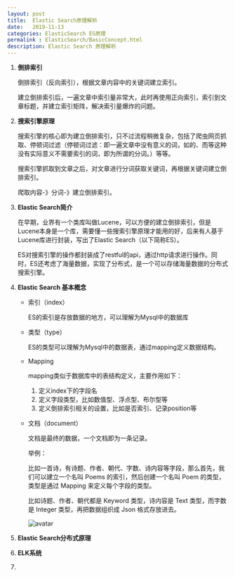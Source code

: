 ```yaml
---
layout: post
title:  Elastic Search原理解析
date:   2019-11-13
categories: ElasticSearch ES原理
permalink : ElasticSearch/BasicConcept.html
description: Elastic Search 原理解析
---
```


1. **倒排索引**

   倒排索引（反向索引），根据文章内容中的关键词建立索引。

   建立倒排索引后，一遍文章中索引量非常大，此时再使用正向索引，索引到文章标题，并建立索引矩阵，解决索引量爆炸的问题。

2. **搜索引擎原理**

   搜索引擎的核心即为建立倒排索引，只不过流程稍微复杂，包括了爬虫网页抓取、停顿词过滤（停顿词过滤：即一遍文章中没有意义的词，如的、而等这种没有实际意义不需要索引的词，即为所谓的分词。）等等。

   搜索引擎抓取到文章之后，对文章进行分词获取关键词，再根据关键词建立倒排索引。

   爬取内容-》分词-》建立倒排索引。	

3. **Elastic Search简介**

   在早期，业界有一个类库叫做Lucene，可以方便的建立倒排索引，但是Lucene本身是一个库，需要懂一些搜索引擎原理才能用的好，后来有人基于Lucene库进行封装，写出了Elastic Search（以下简称ES）。

   ES对搜索引擎的操作都封装成了restful的api，通过http请求进行操作。同时，ES还考虑了海量数据，实现了分布式，是一个可以存储海量数据的分布式搜索引擎。

4. **Elastic Search 基本概念**

   + 索引（index）

     ES的索引是存放数据的地方，可以理解为Mysql中的数据库

   + 类型（type）

     ES的类型可以理解为Mysql中的数据表，通过mapping定义数据结构。

   + Mapping

     mapping类似于数据库中的表结构定义，主要作用如下：

     1. 定义index下的字段名
     2. 定义字段类型，比如数值型、浮点型、布尔型等
     3. 定义倒排索引相关的设置，比如是否索引、记录position等

   + 文档（document）

     文档是最终的数据，一个文档即为一条记录。

     举例：

     比如一首诗，有诗题、作者、朝代、字数、诗内容等字段，那么首先，我们可以建立一个名叫 Poems 的索引，然后创建一个名叫 Poem 的类型，类型是通过 Mapping 来定义每个字段的类型。

     比如诗题、作者、朝代都是 Keyword 类型，诗内容是 Text 类型，而字数是 Integer 类型，再把数据组织成 Json 格式存放进去。

     ![avatar](https://leoliu999.github.io/MyBlog/index.jpg)

5. **Elastic Search分布式原理**

6. **ELK系统**

7. 

